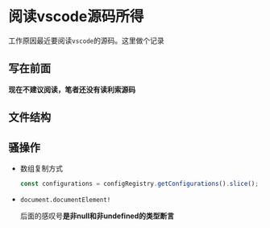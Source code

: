 # 阅读vscode源码所得

工作原因最近要阅读`vscode`的源码。这里做个记录

## 写在前面

**现在不建议阅读，笔者还没有读利索源码**

## 文件结构

## 骚操作

- 数组复制方式
  ```js
  const configurations = configRegistry.getConfigurations().slice(); // 返回一个新的数组
  ```

- `document.documentElement!`

  后面的感叹号**是非null和非undefined的类型断言**

